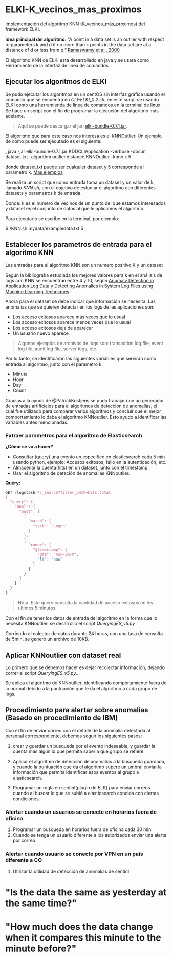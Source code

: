 # ELKI-K_vecinos_mas_proximos
Implementación del algoritmo KNN (K_vecinos_más_próximos) del framework ELKI.

**Idea principal del algoritmo:** “A point in a data set is an outlier with respect to parameters k and d if no more than k
points in the data set are at a distance of d or less from p.” [Ramaswamy et al., 2000](https://webdocs.cs.ualberta.ca/~zaiane/pub/check/ramaswamy.pdf)

El algoritmo KNN de ELKI esta desarrollado en java y se usara como Herramiento de la interfaz de linea de comandos.

## Ejecutar los algoritmos de ELKI

Se pudo ejecutar los algoritmos en un centOS sin interfaz gráfica usando el comando que se encuentra en *CLI-ELKI_0.2.sh*, en este script se usando ELKI como una herramienda de linea de comandos en la terminal de linux. Se hace un script con el fin de programar la ejecución del algoritmo más adelante.

> Aquí se puede descargar el jar: [elki-bundle-0.7.1.jar](https://elki-project.github.io/releases/release0.7.1/elki-bundle-0.7.1.jar).

El algoritmo que para este caso nos interesa es el KNNOutlier. Un ejemplo de como puede ser ejecutado es el siguiente:

_java -jar elki-bundle-0.7.1.jar KDDCLIApplication -verbose -dbc.in dataset.txt -algorithm outlier.distance.KNNOutlier -knno.k 5

donde dataset.txt puede ser cualquier dataset y 5 corresponde al parametro k. [Mas ejemplos](https://elki-project.github.io/releases/release0.7.0/doc/examplecalls.html)

Se realiza un script que como entrada toma un dataset y un valor de k, llamado *KNN.sh*, con el objetivo de estudiar el algoritmo con diferentes datasets y parametros k de entrada.

Donde: k es el numero de vecinos de un punto del que estamos interesados y dataset es el conjunto de datos al que le aplicamos el algoritmo.

Para ejecutarlo se escribe en la terminal, por ejemplo:

$./KNN.sh mydata/exampledata.txt 5

## Establecer los parametros de entrada para el algoritmo KNN

Las entradas para el algoritmo KNN son un numero positivo K y un dataset

Según la bibliografía estudiada los mejores valores para k en el análisis de logs con KNN se encuentran entre 4 y 10, según [Anomaly Detection in Application Log Data](https://dspace.library.uu.nl/bitstream/handle/1874/338664/thesis-patrick-kostjens.pdf?sequence=2&isAllowed=y) y [Detecting Anomalies in System Log Files using Machine Learning Techniques](ftp://ftp.informatik.uni-stuttgart.de/pub/library/medoc.ustuttgart_fi/BCLR-0148/BCLR-0148.pdf)

Ahora para el dataset se debe indicar que información se necesita. Las anomalias que se quieren detectar en los logs de las aplicaciones son:

* Los acceso exitosos aparece más veces que lo usual
* Los acceso exitosos aparece menos veces que lo usual
* Los acceso exitosos deja de aparecer
* Un usuario nuevo aparece

> Algunos ejemplos de archivos de logs son: transaction log file, event log file, audit log file, server logs, etc.

Por lo tanto, se identificaron las siguientes variables que servirán como entrada al algoritmo, junto con el parametro k.

* Minute
* Hour
* Day
* Count

Gracias a la ayuda de @PatrickKostjens se pudo trabajar con un generador de entradas artificiales para el algoritmos de detección de anomalías, el cual fue utilizado para comparar varios algoritmos y concluir que el mejor comportamiento lo daba el algoritmo KNNoutlier. Esto ayudo a identificar las variables antes mencionadas.


### Extraer parametros para el algoritmo de Elasticsearch

**¿Cómo se va a hacer?**

* Consultar (query) una evento en especifico en elasticsearch cada 5 min usando python, ejemplo: Accesos exitosos, fallo en la autenticación, etc.
* Almacenar la cuenta(hits) en un dataset, junto con el timestamp.
* Usar el algoritmo de deteción de anomalias KNNoutlier.

**Query:**
```javascript
GET /logstash-*/_search?filter_path=hits.total
{
  "query": {
    "bool": {
      "must": [
        {
          "match": {
            "task": "Logon"
          }
        },
        {
          "range": {
            "@timestamp": {
              "gte": "now-5m/m",
              "lt": "now"
            }
          }
        }
      ]
    }
  }
}

```
>Nota: Este query consulta la cantidad de acceso exitosos en los ultimos 5 minutos.

Con el fin de tener los datos de entrada del algoritmo en la forma que lo necesita KNNoutlier, se desarrollo el script *QueryingES_v5.py*

Corriendo el colector de datos durante 24 horas, con una tasa de consulta de 5min, se genero un archivo de 10KB.

## Aplicar KNNoutlier con dataset real

Lo primero que se debemos hacer es dejar recolectar información, dejando correr el script *QueryingES_v5.py*...

Se aplica el algoritmo de KNNoutlier, identificando comportamiento fuera de lo normal debido a la puntuación que le da el algoritmo a cada grupo de logs. 

## Procedimiento para alertar sobre anomalías (Basado en procedimiento de IBM)

Con el fin de enviar correo con el detalle de la anomalía detectada al personal correspondiente, debemos seguir los siguientes pasos:

1. crear y guardar un busqueda por el evento indeseable, y guardar la cuenta mas algún id que permita saber a que grupo se refiere.

2. Aplicar el algoritmo de detección de anomalías a la busqueda guardada, y cuando la puntuación que da el algoritmo supere un umbral enviar la información que permita identificar esos eventos al grupo a elasticsearch.

3. Programar un regla en sentinl(plugin de ELK) para enviar correos cuando al buscar lo que se subió a elasticsearch concida con ciertas condiciones.


### Alertar cuando un usuarios se conecte en horarios fuera de oficina

1. Programar un busqueda en horarios fuera de oficina cada 30 min.
2. Cuando se tenga un usuario diferente a los autorizados enviar una alerta por correo.

### Alertar cuando usuario se conecte por VPN en un pais diferente a CO

1. Utilizar la utilidad de detección de anomalias de sentinl 


# "Is the data the same as yesterday at the same time?"
# "How much does the data change when it compares this minute to the minute before?"


